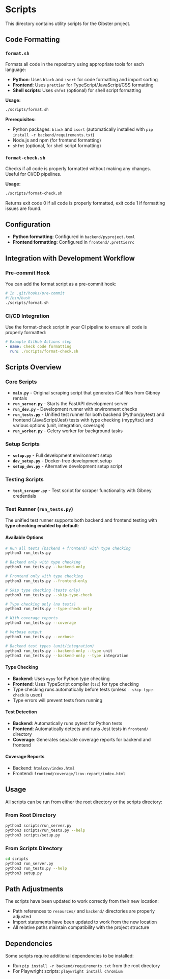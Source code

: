 # Scripts

This directory contains utility scripts for the Gibster project.

## Code Formatting

### `format.sh`

Formats all code in the repository using appropriate tools for each language:

- **Python**: Uses `black` and `isort` for code formatting and import sorting
- **Frontend**: Uses `prettier` for TypeScript/JavaScript/CSS formatting
- **Shell scripts**: Uses `shfmt` (optional) for shell script formatting

**Usage:**

```bash
./scripts/format.sh
```

**Prerequisites:**

- Python packages: `black` and `isort` (automatically installed with `pip install -r backend/requirements.txt`)
- Node.js and npm (for frontend formatting)
- `shfmt` (optional, for shell script formatting)

### `format-check.sh`

Checks if all code is properly formatted without making any changes. Useful for CI/CD pipelines.

**Usage:**

```bash
./scripts/format-check.sh
```

Returns exit code 0 if all code is properly formatted, exit code 1 if formatting issues are found.

## Configuration

- **Python formatting**: Configured in `backend/pyproject.toml`
- **Frontend formatting**: Configured in `frontend/.prettierrc`

## Integration with Development Workflow

### Pre-commit Hook

You can add the format script as a pre-commit hook:

```bash
# In .git/hooks/pre-commit
#!/bin/bash
./scripts/format.sh
```

### CI/CD Integration

Use the format-check script in your CI pipeline to ensure all code is properly formatted:

```yaml
# Example GitHub Actions step
- name: Check code formatting
  run: ./scripts/format-check.sh
```

## Scripts Overview

### Core Scripts

- **`main.py`** - Original scraping script that generates iCal files from Gibney rentals
- **`run_server.py`** - Starts the FastAPI development server
- **`run_dev.py`** - Development runner with environment checks
- **`run_tests.py`** - Unified test runner for both backend (Python/pytest) and frontend (JavaScript/Jest) tests with type checking (mypy/tsc) and various options (unit, integration, coverage)
- **`run_worker.py`** - Celery worker for background tasks

### Setup Scripts

- **`setup.py`** - Full development environment setup
- **`dev_setup.py`** - Docker-free development setup
- **`setup_dev.py`** - Alternative development setup script

### Testing Scripts

- **`test_scraper.py`** - Test script for scraper functionality with Gibney credentials

### Test Runner (`run_tests.py`)

The unified test runner supports both backend and frontend testing with **type checking enabled by default**:

#### Available Options

```bash
# Run all tests (backend + frontend) with type checking
python3 run_tests.py

# Backend only with type checking
python3 run_tests.py --backend-only

# Frontend only with type checking
python3 run_tests.py --frontend-only

# Skip type checking (tests only)
python3 run_tests.py --skip-type-check

# Type checking only (no tests)
python3 run_tests.py --type-check-only

# With coverage reports
python3 run_tests.py --coverage

# Verbose output
python3 run_tests.py --verbose

# Backend test types (unit/integration)
python3 run_tests.py --backend-only --type unit
python3 run_tests.py --backend-only --type integration
```

#### Type Checking

- **Backend**: Uses `mypy` for Python type checking
- **Frontend**: Uses TypeScript compiler (`tsc`) for type checking
- Type checking runs automatically before tests (unless `--skip-type-check` is used)
- Type errors will prevent tests from running

#### Test Detection

- **Backend**: Automatically runs pytest for Python tests
- **Frontend**: Automatically detects and runs Jest tests in `frontend/` directory
- **Coverage**: Generates separate coverage reports for backend and frontend

#### Coverage Reports

- Backend: `htmlcov/index.html`
- Frontend: `frontend/coverage/lcov-report/index.html`

## Usage

All scripts can be run from either the root directory or the scripts directory:

### From Root Directory

```bash
python3 scripts/run_server.py
python3 scripts/run_tests.py --help
python3 scripts/setup.py
```

### From Scripts Directory

```bash
cd scripts
python3 run_server.py
python3 run_tests.py --help
python3 setup.py
```

## Path Adjustments

The scripts have been updated to work correctly from their new location:

- Path references to `resources/` and `backend/` directories are properly adjusted
- Import statements have been updated to work from the new location
- All relative paths maintain compatibility with the project structure

## Dependencies

Some scripts require additional dependencies to be installed:

- Run `pip install -r backend/requirements.txt` from the root directory
- For Playwright scripts: `playwright install chromium`
